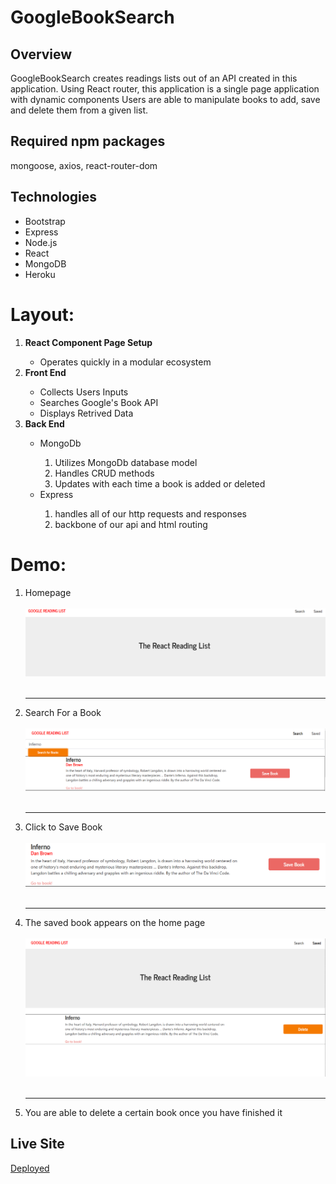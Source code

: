 # GoogleBookSearch

## Overview

GoogleBookSearch creates readings lists out of an API created in this application. Using React router, this application is a single page application with dynamic components Users are able to manipulate books to add, save and delete them from a given list.

## Required npm packages

mongoose, axios, react-router-dom

## Technologies

- Bootstrap
- Express
- Node.js
- React
- MongoDB
- Heroku

<h1>Layout:</h1>
<ol>
<li><strong>React Component Page Setup</strong></li>
    <ul>
        <li>Operates quickly in a modular ecosystem</li>
    </ul>

<li><strong>Front End</strong></li>
   <ul>
      <li>Collects Users Inputs</li>
        <li>Searches Google's Book API</li>
        <li>Displays Retrived Data</li>
    </ul>

<li><strong>Back End</strong></li>
    <ul>
        <li>MongoDb</li>
            <ol>
            <li>Utilizes MongoDb database model</li>
            <li>Handles CRUD methods</li>
            <li>Updates with each time a book is added or deleted</li>
            </ol>
        <li>Express</li>
            <ol>
                <li>handles all of our http requests and responses</li>
                <li>backbone of our api and html routing</li>
            </ol>
    </ul>    
</ol>

<h1>Demo:</h1>
<ol>
<li>Homepage</li>
<br>

<img src='./home.png'>

<br>
<br>
<hr>

<li>Search For a Book</li>
<br>

<img src='./search.png'>

<br>
<br>
<hr>

<li>Click to Save Book</li>
<br>

<img src='./saveBook.png'>

<br>
<br>
<hr>

<li>The saved book appears on the home page</li>
<br>

<img src='./savedHome.png'>

<br>
<br>
<hr>

<li>You are able to delete a certain book once you have finished it</li>

</ol>

## Live Site

[Deployed](https://react-bookshelf2020.herokuapp.com/)
